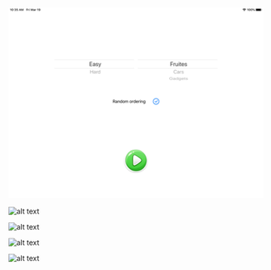 ![alt text](https://raw.githubusercontent.com/iceStorm/swift-applepie/master/screenshots/Simulator%20Screen%20Shot%20-%20iPad%20Pro%20(9.7-inch)%20-%202021-03-19%20at%2010.35.52.png)


![alt text](http://url/to/img.png)


![alt text](http://url/to/img.png)


![alt text](http://url/to/img.png)


![alt text](http://url/to/img.png)
